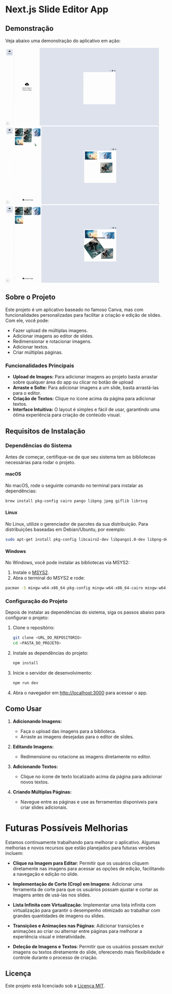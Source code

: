 # Next.js Slide Editor App

## Demonstração

Veja abaixo uma demonstração do aplicativo em ação:

![Demonstração do App](./public/assets/demo1.gif)
![Demonstração do App](./public/assets/demo2.gif)
![Demonstração do App](./public/assets/demo3.gif)

## Sobre o Projeto

Este projeto é um aplicativo baseado no famoso Canva, mas com funcionalidades personalizadas para facilitar a criação e edição de slides. Com ele, você pode:

- Fazer upload de múltiplas imagens.
- Adicionar imagens ao editor de slides.
- Redimensionar e rotacionar imagens.
- Adicionar textos.
- Criar múltiplas páginas.

### Funcionalidades Principais

- **Upload de Images:** Para adicionar imagens ao projeto basta arrastar sobre qualquer área do app ou clicar no botão de upload
- **Arraste e Solte:** Para adicionar imagens a um slide, basta arrastá-las para o editor.
- **Criação de Textos:** Clique no ícone acima da página para adicionar textos.
- **Interface Intuitiva:** O layout é simples e fácil de usar, garantindo uma ótima experiência para criação de conteúdo visual.

## Requisitos de Instalação

### Dependências do Sistema

Antes de começar, certifique-se de que seu sistema tem as bibliotecas necessárias para rodar o projeto.

#### macOS

No macOS, rode o seguinte comando no terminal para instalar as dependências:

```bash
brew install pkg-config cairo pango libpng jpeg giflib librsvg
```

#### Linux

No Linux, utilize o gerenciador de pacotes da sua distribuição. Para distribuições baseadas em Debian/Ubuntu, por exemplo:

```bash
sudo apt-get install pkg-config libcairo2-dev libpango1.0-dev libpng-dev libjpeg-dev libgif-dev librsvg2-dev
```

#### Windows

No Windows, você pode instalar as bibliotecas via MSYS2:

1. Instale o [MSYS2](https://www.msys2.org/).
2. Abra o terminal do MSYS2 e rode:

```bash
pacman -S mingw-w64-x86_64-pkg-config mingw-w64-x86_64-cairo mingw-w64-x86_64-pango mingw-w64-x86_64-libpng mingw-w64-x86_64-librsvg
```

### Configuração do Projeto

Depois de instalar as dependências do sistema, siga os passos abaixo para configurar o projeto:

1. Clone o repositório:

   ```bash
   git clone <URL_DO_REPOSITORIO>
   cd <PASTA_DO_PROJETO>
   ```

2. Instale as dependências do projeto:

   ```bash
   npm install
   ```

3. Inicie o servidor de desenvolvimento:

   ```bash
   npm run dev
   ```

4. Abra o navegador em [http://localhost:3000](http://localhost:3000) para acessar o app.

## Como Usar

1. **Adicionando Imagens:**

   - Faça o upload das imagens para a biblioteca.
   - Arraste as imagens desejadas para o editor de slides.

2. **Editando Imagens:**

   - Redimensione ou rotacione as imagens diretamente no editor.

3. **Adicionando Textos:**

   - Clique no ícone de texto localizado acima da página para adicionar novos textos.

4. **Criando Múltiplas Páginas:**
   - Navegue entre as páginas e use as ferramentas disponíveis para criar slides adicionais.

# Futuras Possíveis Melhorias

Estamos continuamente trabalhando para melhorar o aplicativo. Algumas melhorias e novos recursos que estão planejados para futuras versões incluem:

- **Clique na Imagem para Editar**: Permitir que os usuários cliquem diretamente nas imagens para acessar as opções de edição, facilitando a navegação e edição no slide.

- **Implementação de Corte (Crop) em Imagens**: Adicionar uma ferramenta de corte para que os usuários possam ajustar e cortar as imagens antes de usá-las nos slides.

- **Lista Infinita com Virtualização**: Implementar uma lista infinita com virtualização para garantir o desempenho otimizado ao trabalhar com grandes quantidades de imagens ou slides.

- **Transições e Animações nas Páginas**: Adicionar transições e animações ao criar ou alternar entre páginas para melhorar a experiência visual e interatividade.

- **Deleção de Imagens e Textos**: Permitir que os usuários possam excluir imagens ou textos diretamente do slide, oferecendo mais flexibilidade e controle durante o processo de criação.

## Licença

Este projeto está licenciado sob a [Licença MIT](LICENSE).
